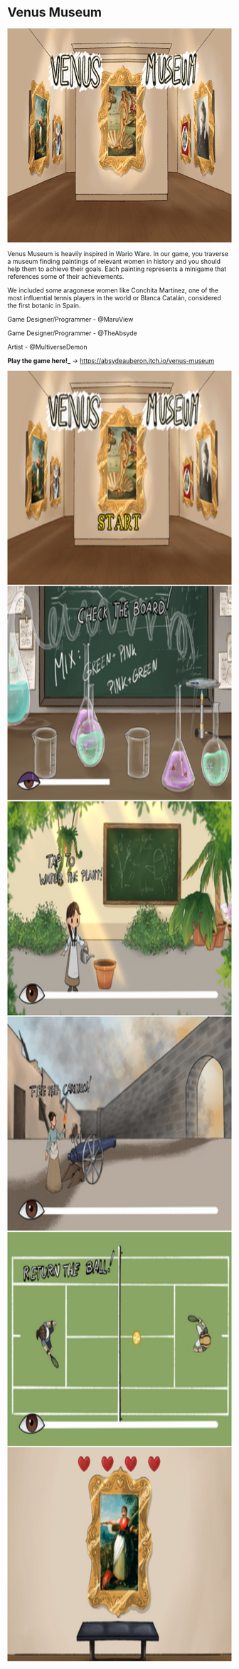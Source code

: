 # Venus Museum

<img src="./Pics/1.png" width="854px" height="480px"></img>

Venus Museum is heavily inspired in Wario Ware. In our game, you traverse a museum finding paintings of relevant women in history and you should help them to achieve their goals. Each painting represents a minigame that references some of their achievements. 

We included some aragonese women like Conchita Martinez, one of the most influential tennis players in the world or Blanca Catalán, considered the first botanic in Spain.

Game Designer/Programmer - @MaruView

Game Designer/Programmer - @TheAbsyde

Artist - @MultiverseDemon

**Play the game here!_** -> https://absydeauberon.itch.io/venus-museum

<img src="./Pics/2.png" width="854px" height="480px"></img>
<img src="./Pics/3.png" width="854px" height="480px"></img>
<img src="./Pics/4.png" width="854px" height="480px"></img>
<img src="./Pics/5.png" width="854px" height="480px"></img>
<img src="./Pics/6.png" width="854px" height="480px"></img>
<img src="./Pics/7.png" width="854px" height="480px"></img>

